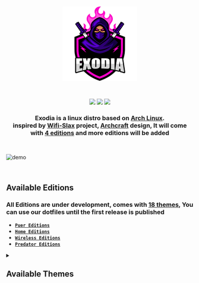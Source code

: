 <!-- LOGO -->

<p align="center">
  <img src="https://github.com/Exodia-OS/.github/blob/8ea8809a8b8b7a4d8e54c3ef2b88f6be5e34afdb/profile/img/exodia-logo.png" height="200" width="200" alt="Exodia"></a>
</p>

</br>

<!-- LOGO -->

<!-- shields -->

<p align="center">
  
  <img src="https://img.shields.io/badge/Maintained%3F-Yes-deeppink?style=for-the-badge">
  <img src="https://img.shields.io/github/license/Exodia-OS/.github?style=for-the-badge&color=blueviolet">
  <img src="https://img.shields.io/github/issues/Exodia-OS/exodia-bspwm?color=purple&style=for-the-badge">
  
</p>

<!-- shields -->

<!-- distro description -->

<h3 align="center">Exodia is a linux distro based on <a href="https://www.archlinux.org">Arch Linux</a>. </br> inspired by <a href="https://www.wifislax.com/">Wifi-Slax</a> project, <a href="https://archcraft.io/">Archcraft</a> design, It will come with <a href="#available-editions">4 editions</a> and more editions will be added </h3>

<!-- distro description -->

<!-- distro demo -->

</br>

![demo](https://github.com/Exodia-OS/.github/blob/8ea8809a8b8b7a4d8e54c3ef2b88f6be5e34afdb/profile/gif/DEMO_THEMES.gif)

</br>

<!-- distro demo -->

<!-- Available Editions -->

## Available Editions

### All Editions are under development, comes with [18 themes](#available-themes), You can use our dotfiles until the first release is published

- [**`Puer Editions`**](https://github.com/Exodia-OS/exodia-pure)
- [**`Home Editions`**](https://github.com/Exodia-OS/exodia-home-ISO)
- [**`Wireless Editions`**](https://github.com/Exodia-OS/exodia-wireless)
- [**`Predator Editions`**](https://github.com/Exodia-OS/bspwm-Predator)

<!-- Available Editions -->

<!-- Available Themes Previews -->


<details>
   <summary><h2>Available Themes</h2></summary>
</br>

|Blade|CyberPunk|Hack|
|--|--|--|
| ![](https://github.com/Exodia-OS/.github/blob/8ea8809a8b8b7a4d8e54c3ef2b88f6be5e34afdb/profile/gif/Blade.gif) | ![](https://github.com/Exodia-OS/.github/blob/8ea8809a8b8b7a4d8e54c3ef2b88f6be5e34afdb/profile/gif/CyberPunk.gif) | ![](https://github.com/Exodia-OS/.github/blob/e8fb945492daf5ed545d72ef7c9572ac2b9704a7/profile/gif/Hack.gif) |

|Rick|Hack The Box|Hack The Box Colored|
|--|--|--|
| ![](https://github.com/Exodia-OS/.github/blob/8ea8809a8b8b7a4d8e54c3ef2b88f6be5e34afdb/profile/gif/Rick.gif) | ![](https://github.com/Exodia-OS/.github/blob/8ea8809a8b8b7a4d8e54c3ef2b88f6be5e34afdb/profile/gif/HackTheBox.gif) | ![](https://github.com/Exodia-OS/.github/blob/8ea8809a8b8b7a4d8e54c3ef2b88f6be5e34afdb/profile/gif/HackTheBoxColored.gif) |

|BlackArch|Neon|Tigger In Atlantis|
|--|--|--|
| ![](https://github.com/Exodia-OS/.github/blob/8ea8809a8b8b7a4d8e54c3ef2b88f6be5e34afdb/profile/gif/BlackArch.gif) | ![](https://github.com/Exodia-OS/.github/blob/8ea8809a8b8b7a4d8e54c3ef2b88f6be5e34afdb/profile/gif/Neon.gif) | ![](https://github.com/Exodia-OS/.github/blob/8ea8809a8b8b7a4d8e54c3ef2b88f6be5e34afdb/profile/gif/TiggerInAtlantis.gif) |

|Bouquet|Dracula|Red And Black|
|--|--|--|
| ![](https://github.com/Exodia-OS/.github/blob/8ea8809a8b8b7a4d8e54c3ef2b88f6be5e34afdb/profile/gif/Bouquet.gif) | ![](https://github.com/Exodia-OS/.github/blob/8ea8809a8b8b7a4d8e54c3ef2b88f6be5e34afdb/profile/gif/Dracula.gif) | ![](https://github.com/Exodia-OS/.github/blob/42792d05b01d39c03027d71e0e275fed27a06380/profile/gif/RedAndBlack.gif) |

|AXYL|Amarena|Everblush|
|--|--|--|
| ![](https://github.com/Exodia-OS/.github/blob/8ea8809a8b8b7a4d8e54c3ef2b88f6be5e34afdb/profile/gif/AXYL.gif) | ![](https://github.com/Exodia-OS/.github/blob/8ea8809a8b8b7a4d8e54c3ef2b88f6be5e34afdb/profile/gif/Amarena.gif) | ![](https://github.com/Exodia-OS/.github/blob/8ea8809a8b8b7a4d8e54c3ef2b88f6be5e34afdb/profile/gif/Everblush.gif) |

|Groot|Gruvbox|JapaneseCity|
|--|--|--|
| ![](https://github.com/Exodia-OS/.github/blob/8ea8809a8b8b7a4d8e54c3ef2b88f6be5e34afdb/profile/gif/Groot.gif) | ![](https://github.com/Exodia-OS/.github/blob/8ea8809a8b8b7a4d8e54c3ef2b88f6be5e34afdb/profile/gif/Gruvbox.gif) | ![](https://github.com/Exodia-OS/.github/blob/ead9c6eeec0c6bddcb94e1b57c18090a81b65bb7/profile/gif/JapaneseCity.gif) |

</details>



<!-- Available Themes Previews -->
